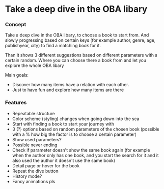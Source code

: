 # Take a deep dive in the OBA libary

### Concept

Take a deep dive in the OBA libary, to choose a book to start from. And slowly progressing based on certain keys (for example author, genre, age, publishyear, city) to find a matching book for it.

Than it shows 3 different suggestions based on different parameters with a certain random. Where you can choose there a book from and let you explore the whole OBA libary

Main goals:

- Discover how many items have a relation with each other.
- Just to have fun and explore how many items are there

### Features

- Repeatable structure
- Color scheme (styling) changes when going down into the sea
- Start with finding a book to start your journey with
- 3 (?) options based on random parameters of the chosen book (possible with a % how big the factor is to choose a certain parameter)
- Show used parameters?
- Possible never ending
- Check if parameter doesn't show the same book again (for example when the author only has one book, and you start the search for it and it also used the author it doesn't use the same book)
- Detail page or hover for the book
- Repeat the dive button
- History mode?
- Fancy animations pls
